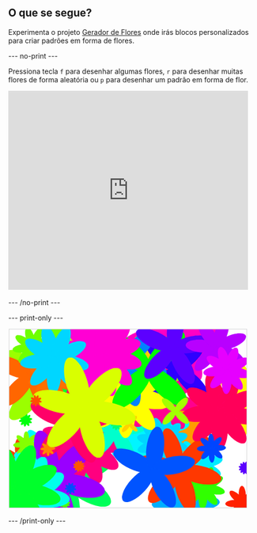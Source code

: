 ## O que se segue?

Experimenta o projeto [Gerador de Flores](https://projects.raspberrypi.org/en/projects/flower-generator?utm_source=pathway&utm_medium=whatnext&utm_campaign=projects) onde irás blocos personalizados para criar padrões em forma de flores.

\--- no-print \---

Pressiona tecla ` f ` para desenhar algumas flores, ` r ` para desenhar muitas flores de forma aleatória ou ` p ` para desenhar um padrão em forma de flor.

<div class="scratch-preview">
  <iframe allowtransparency="true" width="485" height="402" src="https://scratch.mit.edu/projects/embed/253355932/?autostart=false" frameborder="0" scrolling="no"></iframe>
</div>

\--- /no-print \---

\--- print-only \---

![flores aleatórias](images/flower-random.png)

\--- /print-only \---
